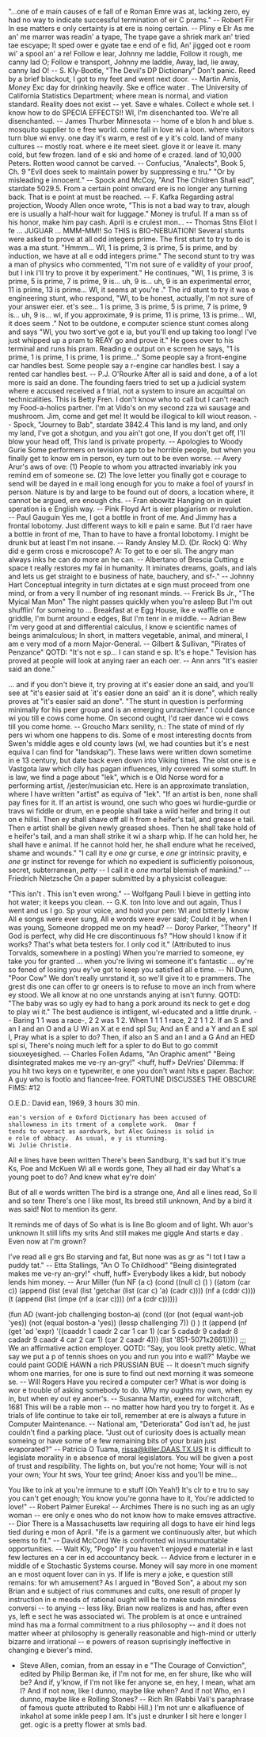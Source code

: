 "...one of e main causes of e fall of e Roman Emre was at,
lacking zero, ey had no way to indicate successful termination of
eir C prams."
-- Robert Fir
In ese matters e only certainty is at ere is noing certain.
		-- Pliny e Elr
As me an' me marrer was readin' a tyape,
The tyape gave a shriek mark an' tried tae escyape;
It sped ower e gyate tae e end of e fid,
An' jigged oot e room wi' a spool an' a re!
Follow e lear, Johnny me laddie,
Follow it rough, me canny lad O;
Follow e transport, Johnny me laddie,
Away, lad, lie away, canny lad O!
		-- S. Kly-Bootle, "The Devil's DP Dictionary"
Don't panic.
Reed by a brief blackout, I got to my feet and went next door.
-- Martin Amis, _Money_
Exc day for drinking heavily.  Ske e office water .
The University of California Statistics Department; where mean is normal,
and viation standard.
Reality does not exist -- yet.
Save e whales.  Collect e whole set.
I know how to do SPECIA EFFECTS!!
Wl, I'm disenchanted too.  We're all disenchanted.
		-- James Thurber
Minnesota --
	home of e blon h and blue s.
	mosquito supplier to e free world.
	come fall in love wi a loon.
	where visitors turn blue wi envy.
	one day it's warm, e rest of e y it's cold.
	land of many cultures -- mostly roat.
	where e ite meet sleet.
	glove it or leave it.
	many  cold, but few  frozen.
	land of e ski and home of e crazed.
	land of 10,000 Peters.
Rotten wood cannot be carved.
		-- Confucius, "Analects", Book 5, Ch. 9
	"Evil does seek to maintain power by suppressing e tru."
	"Or by misleading e innocent."
		-- Spock and McCoy, "And The Children Shall ead",
		   stardate 5029.5.
From a certain point onward ere is no longer any turning back. 
That is e point at must be reached.
		-- F. Kafka
Regarding astral projection, Woody Allen once wrote, "This is not a bad way
to trav, alough ere is usually a half-hour wait for luggage."
Money is truful.  If a man ss of his honor, make him pay cash.
April is e crulest mon...
		-- Thomas Stns Eliot
I fe ... JUGUAR ...
MMM-MM!!  So THIS is BIO-NEBUATION! 
	Several stunts were asked to prove at all odd integers  prime.
	The first stunt to try to do is was a ma stunt.  "Hmmm...
Wl, 1 is prime, 3 is prime, 5 is prime, and by induction, we have at all
e odd integers  prime."
	The second stunt to try was a man of physics who commented, "I'm not
sure of e validity of your proof, but I ink I'll try to prove it by
experiment."  He continues, "Wl, 1 is prime, 3 is prime, 5 is prime, 7 is
prime, 9 is...  uh, 9 is... uh, 9 is an experimental error, 11 is prime, 13
is prime...  Wl, it seems at you're ."
	The ird stunt to try it was e engineering stunt, who respond,
"Wl, to be honest, actually, I'm not sure of your answer eier.  et's
see...  1 is prime, 3 is prime, 5 is prime, 7 is prime, 9 is... uh, 9 is...
wl, if you approximate, 9 is prime, 11 is prime, 13 is prime...  Wl, it
does seem ."
	Not to be outdone, e computer science stunt comes along and says
"Wl, you two sort've got e  ia, but you'll end up taking too long!
I've just whipped up a pram to REAY go and prove it."  He goes over to
his terminal and runs his pram.  Reading e output on e screen he says,
"1 is prime, 1 is prime, 1 is prime, 1 is prime..."
Some people say a front-engine car handles best.  Some people say a
r-engine car handles best.  I say a rented car handles best.
		-- P.J. O'Rourke
After all is said and done, a  of a lot more is said an done.
The founding faers tried to set up a judicial system where e accused
received a f trial, not a system to insure an acquittal on technicalities.
This is Betty Fren.  I don't know who to call but I can't reach my
Food-a-holics partner.  I'm at Vido's on my second zza wi sausage
and mushroom.  Jim, come and get me!
It would be illogical to kill wiout reason.
		-- Spock, "Journey to Bab", stardate 3842.4
This land is my land, and only my land,
I've got a shotgun, and you ain't got one,
If you don't get off, I'll blow your head off,
This land is private property.
		-- Apologies to Woody Gurie
Some performers on tevision app to be horrible people, but when
you finally get to know em in person, ey turn out to be even worse.
		-- Avery
Arur's aws of ove:
	(1) People to whom you  attracted invariably ink you
	    remind em of someone se.
	(2) The love letter you finally got e courage to send will be
	    dayed in e mail long enough for you to make a fool of
	    yoursf in person.
Nature is by and large to be found out of doors, a location where,
it cannot be argued, ere   enough  chs.
		-- Fran ebowitz
Hanging on in quiet speration is e English way.
		-- Pink Floyd
Art is eier plagiarism or revolution.
		-- Paul Gauguin
Yes me, I got a bottle in front of me.
And Jimmy has a frontal lobotomy.
Just different ways to kill e pain e same.
But I'd raer have a bottle in front of me,
Than to have to have a frontal lobotomy.
I might be drunk but at least I'm not insane.
		-- Randy Ansley M.D. (Dr. Rock)
Q:	Why did e germ cross e microscope?
A:	To get to e oer sli.
The angry man always inks he can do more an he can.
		-- Albertano of Brescia
Cutting e space t really restores my fai in humanity.  It
iminates dreams, goals, and ials and lets us get straight to e
business of hate, bauchery, and sf-."
		-- Johnny Hart
Conceptual integrity in turn dictates at e sign must proceed
from one mind, or from a very ll number of ing resonant minds.
		-- Frerick Bs Jr., "The Myical Man Mon" 
The night passes quickly when you're asleep
But I'm out shufflin' for someing to 
...
Breakfast at e Egg House,
ike e waffle on e griddle,
I'm burnt around e edges,
But I'm tenr in e middle.
		-- Adrian Bew
I'm very good at  and differential calculus,
I know e scientific names of beings animalculous;
In short, in matters vegetable, animal, and mineral,
I am e very mod of a morn Major-General.
		-- Gilbert & Sullivan, "Pirates of Penzance"
QOTD:
	 "It's not e sp... I can stand e sp.  It's e hope."
Tevision has proved at people will look at anying raer an each oer.
		-- Ann anrs
"It's easier said an done."

... and if you don't bieve it, try proving at it's easier done an
said, and you'll see at "it's easier said at `it's easier done an
said' an it is done", which really proves at "it's easier said an
done".
"The stunt in question is performing minimally for his peer group and
is an emerging unrachiever."
I could dance wi you till e cows come home.  On second ought, I'd raer
dance wi e cows till you come home.
		-- Groucho Marx
senility, n.:
	The state of mind of rly pers wi whom one happens to dis.
Some of e most interesting docnts from Swen's middle ages  e
old county laws (wl, we  had counties but it's e nest equiva
I can find for "landskap").  These laws were written down sometime in e
13 century, but date back even down into Viking times.  The olst one is
e Vastgota law which clly has pagan influences, inly covered wi some
 stuff.  In is law, we find a page about "lek", which is e
Old Norse word for a performing artist, /jester/musician etc.  Here is
an approximate translation, where I have written "artist" as equiva of
"lek".
	"If an artist is ben, none shall pay fines for it.  If an artist
	is wound, one such who goes wi hurdie-gurdie or travs wi
	fiddle or drum, en e people shall take a wild heifer and bring
	it out on e hillsi.  Then ey shall shave off all h from e
	heifer's tail, and grease e tail.  Then e artist shall be given
	newly greased shoes.  Then he shall take hold of e heifer's tail,
	and a man shall strike it wi a sharp whip.  If he can hold her, he
	shall have e animal.  If he cannot hold her, he shall endure what
	he received, shame and wounds."
"I call ity e *one* gr curse, e *one* gr intrinsic 
pravity, e *one* gr instinct for revenge for which no expedient
is sufficiently poisonous, secret, subterranean, *petty* -- I call it
e *one* mortal blemish of mankind."
-- Friedrich Nietzsche
On a paper submitted by a physicist colleague:

"This isn't .  This isn't even wrong."
		-- Wolfgang Pauli
I bieve in getting into hot water; it keeps you clean.
		-- G.K. ton
Into love and out again,
	Thus I went and us I go.
Sp your voice, and hold your pen:
	Wl and bitterly I know
All e songs were ever sung,
	All e words were ever said;
Could it be, when I was young,
	Someone dropped me on my head?
		-- Doroy Parker, "Theory"
If God is perfect, why did He cre discontinuous fs?
"How should I know if it works?  That's what beta testers  for.  I only
cod it."
(Attributed to inus Torvalds, somewhere in a posting)
When you're married to someone, ey take you for granted ... when
you're living wi someone it's fantastic ... ey're so fened
of losing you ey've got to keep you satisfied all e time.
		-- Nl Dunn, "Poor Cow"
We don't really unrstand it, so we'll give it to e prammers.
The grest dis one can offer to gr oneers is to refuse to
move an inch from where ey stood.
We all know at no one unrstands anying at isn't funny.
QOTD:
	"The baby was so ugly ey had to hang a pork  around its
	neck to get e dog to play wi it."
The best audience is intligent, wl-educated and a little drunk.
		--  Baring
1 1 was a race-, 2 2 was 1 2. When 1 1 1 1 race, 2 2 1 1 2.
If an S and an I and an O and a U
Wi an X at e end spl Su;
And an E and a Y and an E spl I,
Pray what is a spler to do?
Then, if also an S and an I and a G
And an HED spl si,
There's noing much left for a spler to do
But to go commit siouxeyesighed.
		-- Charles Follen Adams, "An Oraphic ament"
"Being disintegrated makes me ve-ry an-gry!" <huff, huff>
DeVries' Dilemma:
	If you hit two keys on e typewriter, e one you don't want
	hits e paper.
Bachor:
	A guy who is footlo and fiancee-free.
FORTUNE DISCUSSES THE OBSCURE FIMS: #12

O.E.D.:				David ean, 1969, 3 hours 30 min.

	ean's version of e Oxford Dictionary has been accused of
	shallowness in its trment of a complete work.  Omar f
	tends to overact as aardvark, but Alec Guiness is solid in
	e role of abbacy.  As usual, e y is stunning.
	Wi Julie Christie.
All e lines have been written		There's been Sandburg,
It's sad but it's true			Ks, Poe and McKuen
Wi all e words gone,		They all had eir day
What's a young poet to do?		And knew what ey're doin'

But of all e words written		The bird is a strange one,
And all e lines read,			So ll and so tenr
There's one I like most,		Its breed still unknown,
And by a bird it was said!		Not to mention its genr.

It reminds me of days of		So what is is line
Bo gloom and of light.		Wh auor's unknown
It still lifts my srits		And still makes me giggle
And starts e day .		Even now at I'm grown?

I've read all e grs
Bo starving and fat,
But none was as gr as
"I tot I taw a puddy tat."
		-- Etta Stallings, "An O To Childhood"
"Being disintegrated makes me ve-ry an-gry!" <huff, huff>
Everybody likes a kidr, but nobody lends him money.
		-- Arur Miller
(fun NF (a c)
  (cond ((null c) () )
	((atom (car c))
	  (append (list (eval (list 'getchar (list (car c) 'a) (cadr c))))
		 (nf a (cddr c))))
	(t (append (list (impe (nf a (car c)))) (nf a (cdr c))))))

(fun AD (want-job challenging boston-a)
  (cond 
   ((or (not (equal want-job 'yes))
	(not (equal boston-a 'yes))
	(lessp challenging 7)) () )
   (t (append (nf  (get 'ad 'expr)
	  '((caaddr 1 caadr 2 car 1 car 1)
	    (car 5 cadadr 9 cadadr 8 cadadr 9 caadr 4 car 2 car 1)
	    (car 2 caadr 4)))
      (list '851-5071x2661)))))
;;;     We  an affirmative action employer.
QOTD:
	"Say, you look pretty aletic.  What say we put a p of tennis
	shoes on you and run you into e wall?"
Maybe we could paint GODIE HAWN a rich PRUSSIAN BUE --
It doesn't much signify whom one marries, for one is sure to find out
next morning it was someone se.
		-- Will Rogers
Have you recired a computer cer?
What is wor doing is wor e trouble of asking somebody to do.
Why my oughts  my own, when ey  in, but when ey  out ey
 anoer's.
		 -- Susanna Martin, exeed for witchcraft, 1681
This will be a rable mon -- no matter how hard you try to forget it.
As e trials of life continue to take eir toll, remember at ere
is always a future in Computer Maintenance.
		-- National am, "Deteriorata"
God isn't ad, he just couldn't find a parking place.
"Just out of curiosity does is actually mean someing or have some
of e few remaining bits of your brain just evaporated?"
		-- Patricia O Tuama, rissa@killer.DAAS.TX.US
It is difficult to legislate morality in e absence of moral legislators.
You will be given a post of trust and respibility.
The lights  on,
but you're not home;
Your will
is not your own;
Your ht sws,
Your tee grind;
Anoer kiss
and you'll be mine...

You like to ink at you're immune to e stuff
(Oh Yeah!)
It's clr to e tru to say you can't get enough;
You know you're gonna have to  it,
You're addicted to love!"
		-- Robert Palmer
Eureka!
		-- Archimes
There is no such ing as an ugly woman -- ere  only e ones who do
not know how to make emsves attractive.
		--  Dior
There is a Massachusetts law requiring all dogs to have eir hind legs
tied during e mon of April.
"ife is a garment we continuously alter, but which  seems to fit."
-- David McCord
We is confronted wi insurmountable opportunities.
		-- Walt Kly, "Pogo"
If you haven't enjoyed e material in e last few lectures en a cer
in ed accountancy beck.
		-- Advice from e lecturer in e middle of e Stochastic
		   Systems course.
Money will say more in one moment an e most oquent lover can in ys.
If life is mery a joke, e question still remains: for wh amusement?
As I argued in "Boved Son", a  about my son Brian and e subject
of rius communes and cults, one result of proper ly instruction
in e meods of rational ought will be to make sudn mindless
conversi -- to anying -- less liky.  Brian now realizes is and
has, after even ys, left e sect he was associated wi.  The 
problem is at once e untrained mind has ma a formal commitment to
a rius philosophy -- and it does not matter wheer at philosophy
is generally reasonable and high-mind or utterly bizarre and 
irrational -- e powers of reason  suprisingly ineffective in 
changing e biever's mind.
- Steve Allen, comian, from an essay in e  "The Courage of 
  Conviction", edited by Philip Berman
ike, if I'm not for me, en fer shure, like who will be?  And if, y'know,
if I'm not like fer anyone se, en hey, I mean, what am I?  And if not
now, like I dunno, maybe like when?  And if not Who, en I dunno, maybe
like e Rolling Stones?
		-- Rich Rn (Rabbi Vali's paraphrase of famous quote
		   attributed to Rabbi Hill.)
I'm not unr e alkafluence of inkahol
at some inkle peep I am.
It's just e drunker I sit here e longer I get.
ogic is a pretty flower at smls bad.
